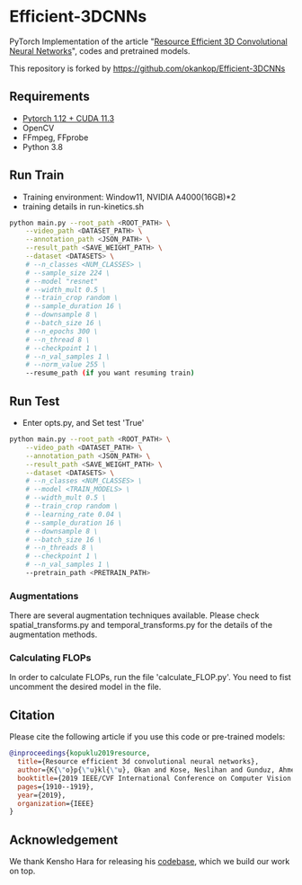 # Efficient-3DCNNs
PyTorch Implementation of the article "[Resource Efficient 3D Convolutional Neural Networks](https://arxiv.org/pdf/1904.02422.pdf)", codes and pretrained models.

This repository is forked by https://github.com/okankop/Efficient-3DCNNs


## Requirements

* [Pytorch 1.12 + CUDA 11.3](https://pytorch.org/get-started/locally/)
* OpenCV
* FFmpeg, FFprobe
* Python 3.8


## Run Train
- Training environment: Window11, NVIDIA A4000(16GB)*2
- training details in run-kinetics.sh
```bash
python main.py --root_path <ROOT_PATH> \
	--video_path <DATASET_PATH> \
	--annotation_path <JSON_PATH> \
	--result_path <SAVE_WEIGHT_PATH> \
	--dataset <DATASETS> \
	# --n_classes <NUM_CLASSES> \
	# --sample_size 224 \
	# --model "resnet"
	# --width_mult 0.5 \
	# --train_crop random \
	# --sample_duration 16 \
	# --downsample 8 \
	# --batch_size 16 \
	# --n_epochs 300 \
	# --n_thread 8 \
	# --checkpoint 1 \
	# --n_val_samples 1 \
	# --norm_value 255 \
	--resume_path (if you want resuming train)
```
## Run Test
- Enter opts.py, and Set test 'True'
```bash
python main.py --root_path <ROOT_PATH> \
	--video_path <DATASET_PATH> \
	--annotation_path <JSON_PATH> \
	--result_path <SAVE_WEIGHT_PATH> \
	--dataset <DATASETS> \
	# --n_classes <NUM_CLASSES> \
	# --model <TRAIN_MODELS> \
	# --width_mult 0.5 \
	# --train_crop random \
	# --learning_rate 0.04 \
	# --sample_duration 16 \
	# --downsample 8 \
	# --batch_size 16 \
	# --n_threads 8 \
	# --checkpoint 1 \
	# --n_val_samples 1 \
	--pretrain_path <PRETRAIN_PATH>
```

### Augmentations

There are several augmentation techniques available. Please check spatial_transforms.py and temporal_transforms.py for the details of the augmentation methods.


### Calculating FLOPs

In order to calculate FLOPs, run the file 'calculate_FLOP.py'. You need to fist uncomment the desired model in the file. 

## Citation

Please cite the following article if you use this code or pre-trained models:

```bibtex
@inproceedings{kopuklu2019resource,
  title={Resource efficient 3d convolutional neural networks},
  author={K{\"o}p{\"u}kl{\"u}, Okan and Kose, Neslihan and Gunduz, Ahmet and Rigoll, Gerhard},
  booktitle={2019 IEEE/CVF International Conference on Computer Vision Workshop (ICCVW)},
  pages={1910--1919},
  year={2019},
  organization={IEEE}
}
```

## Acknowledgement
We thank Kensho Hara for releasing his [codebase](https://github.com/kenshohara/3D-ResNets-PyTorch), which we build our work on top.
